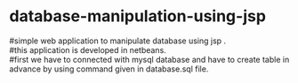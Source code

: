 # database-manipulation-using-jsp
#simple web application to manipulate database using jsp .</br>
#this application is developed in netbeans.</br>
#first we have to connected with mysql database and have to create table in advance by using command given in database.sql file.
